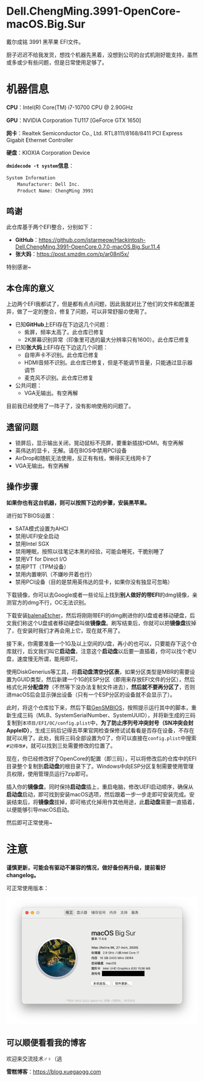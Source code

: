 # Dell.ChengMing.3991-OpenCore-macOS.Big.Sur

戴尔成铭 3991 黑苹果 EFI文件。

厨子迟迟不给我发货，想找个机器先黑着，没想到公司的台式机刚好能支持，虽然或多或少有些问题，但是日常使用足够了。

# 机器信息

**CPU**：Intel(R) Core(TM) i7-10700 CPU @ 2.90GHz

**GPU**：NVIDIA Corporation TU117 [GeForce GTX 1650]

**网卡**：Realtek Semiconductor Co., Ltd. RTL8111/8168/8411 PCI Express Gigabit Ethernet Controller

**硬盘**：KIOXIA Corporation Device

**`dmidecode -t system`信息**：

```bash
System Information
	Manufacturer: Dell Inc.
	Product Name: ChengMing 3991
```

## 鸣谢

此仓库基于两个EFI整合，分别如下：

* **GitHub**：https://github.com/istarmeow/Hackintosh-Dell.ChengMing.3991-OpenCore.0.7.0-macOS.Big.Sur.11.4
* **张大妈**：https://post.smzdm.com/p/ar08nl5x/

特别感谢~

## 本仓库的意义

上边两个EFI我都试了，但是都有点点问题，因此我就对比了他们的文件和配置差异，做了一定的整合，修复了问题，可以非常舒服の使用了。

* 已知**GitHub**上EFI存在下边这几个问题：
  * 紫屏，频率太高了。此仓库已修复
  * 2K屏幕识别异常（印象里可选的最大分辨率只有1600）。此仓库已修复
* 已知**张大妈**上EFI存在下边这几个问题：
  * 自带声卡不识别。此仓库已修复
  * HDMI音频不识别。此仓库已修复，但是不能调节音量，只能通过显示器调节
  * 麦克风不识别。此仓库已修复
* 公共问题：
  * VGA无输出。有空再解

目前我已经使用了一阵子了，没有影响使用的问题了。

## 遗留问题

* 锁屏后，显示输出关闭，晃动鼠标不亮屏，要重新插拔HDMI。有空再解
* 英伟达的显卡，无解。请在BIOS中禁用PCI设备
* AirDrop和随航无法使用，反正有有线，懒得买无线网卡了
* VGA无输出。有空再解

## 操作步骤

**如果你也有这台机器，则可以按照下边的步骤，安装黑苹果。**

进行如下BIOS设置：

* SATA模式设置为AHCI
* 禁用UEFI安全启动
* 禁用Intel SGX
* 禁用睡眠，按照以往笔记本黑的经验，可能会睡死，干脆别睡了
* 禁用VT for Direct I/O
* 禁用PTT（TPM设备）
* 禁用内置喇叭（不嫌吵开着也行）
* 禁用PCI设备（目的是禁用英伟达的显卡，如果你没有独显可忽略）

下载镜像，你可以去Google或者一些论坛上找到**别人做好的带EFI**的dmg镜像，亲测官方的dmg不行，OC无法识别。

下载安装[balenaEtcher](https://www.balena.io/etcher/)，然后将刚刚带EFI的dmg刷进你的U盘或者移动硬盘，后文我们称这个U盘或者移动硬盘叫做**镜像盘**。刷写结束后，你就可以把**镜像盘**拔掉了，在安装时我们才再会用上它，现在就不用了。

接下来，你需要准备一个1G及以上空间的U盘，再小的也可以，只要能存下这个仓库就行，后文我们叫它**启动盘**，注意这个**启动盘**以后要一直插着，你可以找个老U盘，速度慢无所谓，能用即可。

使用DiskGenerius等工具，将**启动盘清空分区表**，如果分区类型是MBR的需要设置为GUID类型，然后新建一个1G的ESP分区（即用来存放EFI文件的分区），然后格式化并**分配盘符**（不然等下没办法复制文件进去），**然后就不要再分区了**，否则进macOS后会显示弹出设备（只有一个ESP分区的设备就不会显示了）。

此时，将这个仓库拉下来，然后下载[GenSMBIOS](https://github.com/corpnewt/GenSMBIOS)，按照提示运行其中的脚本，重新生成三码（MLB、SystemSerialNumber、SystemUUID），并将新生成的三码复制到`本项目/EFI/OC/config.plist`中，**为了防止序列号冲突封号（SN冲突会封AppleID）**，生成三码后记得去苹果官网检查保修试试看看是否存在设备，不存在就可以用了。此处，我将三码全部设置为0了，你可以直接在`config.plist`中搜索`#记得改#`，就可以找到三处需要修改的位置了。

现在，你已经修改好了OpenCore的配置（即三码），可以将修改后的仓库中的EFI目录整个复制到**启动盘**的根目录下了。Windows中向ESP分区复制需要使用管理员权限，使用管理员运行7zip即可。

插入你的**镜像盘**，同时保持**启动盘**插上，重启电脑，修改UEFI启动顺序，确保从**启动盘**启动，即可找到安装macOS选项，然后跟着一步一步走即可安装完成。安装结束后，将**镜像盘**拔掉，即可格式化掉用作其他用途，此**启动盘**需要一直插着，以便能够引导macOS启动。

然后即可正常使用~

# 注意

**谨慎更新，可能会有驱动不兼容的情况，做好备份再升级，提前看好changelog。**

可正常使用版本：

![image](./image.png)

## 可以顺便看看我的博客

欢迎来交流技术♂♀（逃

**雪糕博客**：https://blog.xuegaogg.com

